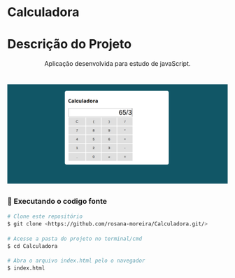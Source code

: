 # Calculadora
# Descrição do Projeto
<p align="center">
Aplicação desenvolvida para estudo de javaScript.
</p>

<h1 align="center">
  <img alt="logo" title="#logo" src="./assets/img/git.png" />
</h1>

### 🎲 Executando o codigo fonte

```bash
# Clone este repositório
$ git clone <https://github.com/rosana-moreira/Calculadora.git/>

# Acesse a pasta do projeto no terminal/cmd
$ cd Calculadora

# Abra o arquivo index.html pelo o navegador
$ index.html

```